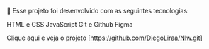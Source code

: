 
🚀 Esse projeto foi desenvolvido com as seguintes tecnologias:

HTML e CSS
JavaScript
Git e Github
Figma

Clique aqui e veja o projeto [https://github.com/DiegoLiraa/Nlw.git]
